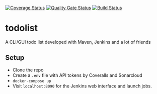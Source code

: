 [![Coverage Status](https://coveralls.io/repos/github/rickie95/todolist/badge.svg?branch=master)](https://coveralls.io/github/rickie95/todolist?branch=ui-building) [![Quality Gate Status](https://sonarcloud.io/api/project_badges/measure?project=rickie95_todolist&metric=alert_status)](https://sonarcloud.io/dashboard?id=rickie95_todolist) [![Build Status](https://travis-ci.com/rickie95/todolist.svg?branch=ui-building)](https://travis-ci.com/rickie95/todolist)
# todolist
A CLI/GUI todo list developed with Maven, Jenkins and a lot of friends

## Setup

  - Clone the repo
  - Create a `.env` file with API tokens by Coveralls and Sonarcloud
  - `docker-compose up`
  - Visit `localhost:8090` for the Jenkins web interface and launch jobs.

